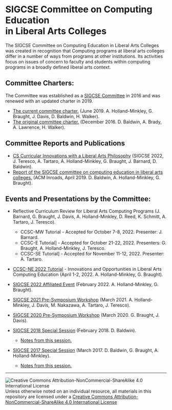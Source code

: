 # SIGCSE Committee on Computing Education<br>in Liberal Arts Colleges

The SIGCSE Committee on Computing Education in Liberal Arts Colleges was created in recognition that Computing programs at liberal arts colleges differ in a number of ways from programs at other institutions. Its activities focus on issues of concern to faculty and students within computing programs in a broadly defined liberal arts context.

## Committee Charters:

The Committee was established as a [SIGCSE Committee](https://sigcse.org/programs/committees/) in 2016 and was renewed with an updated charter in 2019.
* [The current committee charter.](https://sigcse.org/files/documents/pdfs/SIGCSECommitteeReports/Liberal%20Arts%20Computing%20Education%20Committee%20Charter%202019.pdf) (June 2019. A. Holland-Minkley, G. Braught, J. Davis, D. Baldwin, H. Walker).
* [The original committee charter.](https://sigcse.org/programs/committees/liberal.html) (December 2016. D. Baldwin, A. Brady, A. Lawrence, H. Walker).

## Committee Reports and Publications

* [CS Curricular Innovations with a Liberal Arts Philosophy](https://doi.org/10.1145/3478431.3499329) (SIGCSE 2022, J. Teresco, A. Tartaro, A. Holland-Minkley, G. Braught, J. Barnard, D. Baldwin).
* [Report of the SIGCSE committee on computing education in liberal arts colleges.](https://dl.acm.org/doi/10.1145/3314027) (ACM Inroads, April 2019. D. Baldwin, A. Holland-Minkley, G. Braught).

## Events and Presentations by the Committee:

* Reflective Curriculum Review for Liberal Arts Computing Programs (J. Barnard, G. Braught, J. Davis, A. Holland-Minkley, D. Reed, K. Schmitt, A. Tartaro, J. Teresco).
  * CCSC-MW Tutorial - Accepted for October 7-8, 2022. Presenter: J. Barnard.
  * CCSC-E Tutorial] - Accepted for October 21-22, 2022. Presenters: G. Braught, A. Holland-Minkley, J. Teresco.
  * CCSC-SE Tutorial] - Accepted for November 11-12, 2022. Presenter: A. Tartaro.

* [CCSC-NE 2022 Tutorial](https://drive.google.com/file/d/1Y01JnyBSoUOWmYUD-5QChdHYOj-TT_hM/view) - Innovations and Opportunities in Liberal Arts Computing Education (April 1-2, 2022. A. Holland-Minkley, G. Braught).

* [SIGCSE 2022 Affiliated Event](https://computing-in-the-liberal-arts.github.io/SIGCSE2022-Affiliated-Event/) (February 2022. A. Holland-Minkley, G. Braught).
* [SIGCSE 2021 Pre-Symposium Workshop](https://computing-in-the-liberal-arts.github.io/SIGCSE2021-PreSymposium-Event/) (March 2021. A. Holland-Minkley, J. Davis, M. Nakazawa, A. Tartaro, J. Teresco).
* [SIGCSE 2020 Pre-Symposium Workshop](https://computing-in-the-liberal-arts.github.io/SIGCSE2020-PreSymposium-Event/) (March 2020. G. Braught, J. Davis).

* [SIGCSE 2018 Special Session](https://dl.acm.org/doi/10.1145/3159450.3159639) (February 2018. D. Baldwin).
  * [Notes from this session.](https://docs.google.com/document/d/1hU-t9R_ZyXdVnF1eRRL_o_YQ_eeRtxX2a95AS6tgTPw/edit?usp=sharing)
* [SIGCSE 2017 Special Session](https://dl.acm.org/doi/abs/10.1145/3017680.3017806) (March 2017. D. Baldwin, G. Braught, A. Holland-Minkley).
  * [Notes from this session.](https://docs.google.com/document/d/1BIvw0w7vryA1qA-TwJ1TK_fWjDHH7H7H6LyXVPObKhc)

___
![Creative Commons Attribution-NonCommercial-ShareAlike 4.0 International License](https://i.creativecommons.org/l/by-nc-sa/4.0/88x31.png "Creative Commons Attribution-NonCommercial-ShareAlike 4.0 International License") Unless otherwise noted on an individual resource, all materials in this repository are licensed under a [Creative Commons Attribution-NonCommercial-ShareAlike 4.0 International License](http://creativecommons.org/licenses/by-nc-sa/4.0/)
